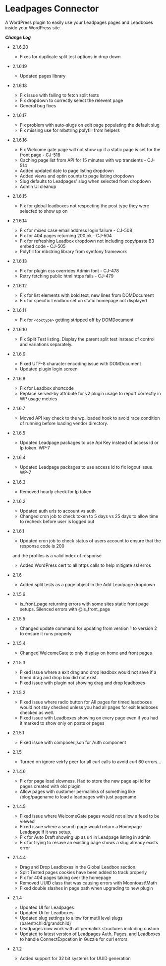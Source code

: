 # Leadpages Connector


A WordPress plugin to easily use your Leadpages pages and Leadboxes inside your WordPress site.

***Change Log***
* 2.1.6.20
    * Fixes for duplicate split test options in drop down

* 2.1.6.19
    * Updated pages library

* 2.1.6.18
    * Fix issue with failing to fetch split tests
    * Fix dropdown to correctly select the relevent page
    * General bug fixes

* 2.1.6.17
    * Fix problem with auto-slugs on edit page populating the default slug
    * Fix missing use for mbstring polyfill from helpers

* 2.1.6.16
    * Fix Welcome gate page will not show up if a static page is set for the front page - CJ-518
    * Caching page list from API for 15 minutes with wp transients - CJ-514
    * Added updated date to page listing dropdown
    * Added views and optin counts to page listing dropdown
    * Slug defaults to Leadpages' slug when selected from dropdown
    * Admin UI cleanup

* 2.1.6.15
    * Fix for global leadboxes not respecting the post type they were selected to show up on

* 2.1.6.14
    * Fix for mixed case email address login failure - CJ-508
    * Fix for 404 pages returning 200 ok - CJ-504
    * Fix for refreshing Leadbox dropdown not including copy/paste B3 embed code - CJ-505
    * Polyfill for mbstring library from symfony framework

* 2.1.6.13
    * Fix for plugin css overrides Admin font - CJ-478
    * Retry fetching public html https fails - CJ-479

* 2.1.6.12
    * Fix for list elements with bold text, new lines from DOMDocument
    * Fix for specific Leadbox set on static homepage not displayed

* 2.1.6.11
    * Fix for `<doctype>` getting stripped off by DOMDocument

* 2.1.6.10
    * Fix Split Test listing. Display the parent split test instead of control and variations separately.

* 2.1.6.9
    * Fixed UTF-8 character encoding issue with DOMDocument
    * Updated plugin login screen

* 2.1.6.8
    * Fix for Leadbox shortcode
    * Replace <meta> served-by attribute for v2 plugin usage to report correctly in WP usage metrics

* 2.1.6.7
    * Moved API key check to the wp_loaded hook to avoid race condition of running before loading vendor directory.

* 2.1.6.5
    * Updated Leadpage packages to use Api Key instead of access id or lp token.  WP-7

* 2.1.6.4
    * Updated Leadpage packages to use access id to fix logout issue. WP-7

* 2.1.6.3
    * Removed hourly check for lp token

* 2.1.6.2
    * Updated auth urls to account vs auth
    * Changed cron job to check token to 5 days vs 25 days to allow time to recheck before user is logged out

* 2.1.6.1
   * Updated cron job to check status of users account to ensure that the response code is 200

   and the profiles is a valid index of response
   * Added WordPress cert to all https calls to help mitigate ssl erros

* 2.1.6
    * Added split tests as a page object in the Add Leadpage dropdown

* 2.1.5.6
    * is_front_page returning errors with some sites static front page setups. Silenced errors with @is_front_page

* 2.1.5.5
    * Changed update command for updating from version 1 to version 2 to ensure it runs properly

* 2.1.5.4
    * Changed WelcomeGate to only display on home and front pages

* 2.1.5.3
    * Fixed issue where a exit drag and drop leadbox would not save if a timed
    drag and drop box did not exist.
    * Fixed issue with plugin not showing drag and drop leadboxes

* 2.1.5.2
    *  Fixed issue where radio button for All pages for timed leadboxes
    would not stay checked unless you had all pages for exit leadboxes checked as well.
    * Fixed issue with Leadboxes showing on every page even if you had it marked to show only on posts or pages

* 2.1.5.1
    * Fixed issue with composer.json for Auth component

* 2.1.5
    * Turned on ignore veirfy peer for all curl calls to avoid curl 60 errors...

* 2.1.4.6
    * Fix for page load slowness. Had to store the new page api id for pages created with old plugin
    * Allow pages with customer permalinks of something like /blog/pagename to load a leadpages with just pagename

* 2.1.4.5
    * Fixed issue where WelcomeGate pages would not allow a feed to be viewed
    * Fixed issue where a search page would return a Homepage Leadpage if it was setup.
    * Fix for Auto Draft showing up as url in Leadpage listing in admin
    * Fix for trying to resave an existing page shows a slug already exists error

* 2.1.4.4
    * Drag and Drop Leadboxes in the Global Leadbox section.
    * Split Tested pages cookies have been added to track properly
    * Fix for 404 pages taking over the homepage
    * Removed UUID class that was causing errors with Moontoast\Math
    * Fixed double slashes in page path when upgrading to new plugin

* 2.1.4
    * Updated UI for Leadpages
    * Updated Ui for Leadboxes
    * Updated slug settings to allow for mutli level slugs (parent/child/grandchild)
    * Leadpages now work with all permalink structures including custom
    * Updated to latest version of Leadpages Auth, Pages, and Leadboxes to handle ConnectExpcetion in Guzzle for curl errors

* 2.1.2
     * Added support for 32 bit systems for UUID generation


